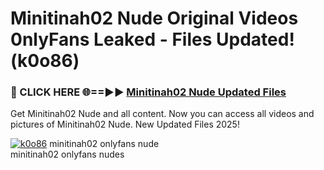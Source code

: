 # Minitinah02 Nude Original Videos 0nlyFans Leaked - Files Updated! (k0o86)

<h3>🔴 CLICK HERE 🌐==►► <a href="https://tinyurl.com/yc6ubb5a" rel="nofollow">Minitinah02 Nude Updated Files</a></h3>

Get Minitinah02 Nude and all content. Now you can access all videos and pictures of Minitinah02 Nude. New Updated Files 2025!

[![k0o86](https://i.imgur.com/7eu0CRL.gif)](https://tinyurl.com/yc6ubb5a)
minitinah02 onlyfans nude<br>
minitinah02 onlyfans nudes